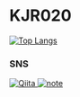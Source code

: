 # KJR020

[![Top Langs](https://github-readme-stats.vercel.app/api/top-langs/?username=KJR020&theme=onedark)](https://github.com/anuraghazra/github-readme-stats)

### SNS 
<a href="https://qiita.com/Jirox">
  <img alt="Qiita" src="https://img.shields.io/badge/-Qiita-55C500?style=flat-square&logo=qiita&logoColor=white" />
<a href="https://note.com/jirox">
  <img alt="note" src="https://img.shields.io/badge/-note-41C9B4?style=flat-square&logo=note&logoColor=white" />
</a>

<br />
<br />

[qiita]: https://qiita.com/Jirox
[note]: https://note.com/jirox
